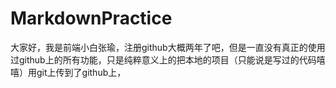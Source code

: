# MarkdownPractice
大家好，我是前端小白张瑜，注册github大概两年了吧，但是一直没有真正的使用过github上的所有功能，只是纯粹意义上的把本地的项目（只能说是写过的代码嘻嘻）用git上传到了github上，
